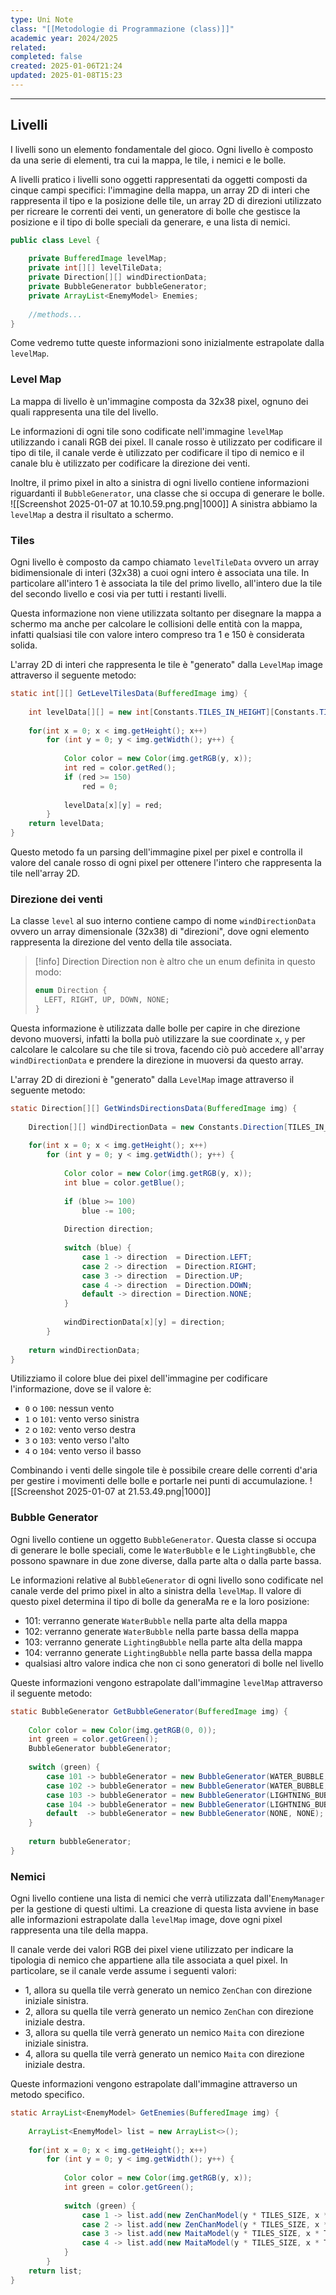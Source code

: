 ```yaml
---
type: Uni Note
class: "[[Metodologie di Programmazione (class)]]"
academic year: 2024/2025
related: 
completed: false
created: 2025-01-06T21:24
updated: 2025-01-08T15:23
---
```

---
## Livelli

I livelli sono un elemento fondamentale del gioco.  Ogni livello è composto da una serie di elementi, tra cui la mappa, le tile, i nemici e le bolle. 

A livelli pratico i livelli sono oggetti rappresentati da oggetti composti da cinque campi specifici: l'immagine della mappa, un array 2D di interi che rappresenta il tipo e la posizione delle tile, un array 2D di direzioni utilizzato per ricreare le correnti dei venti, un generatore di bolle che gestisce la posizione e il tipo di bolle speciali da generare, e una lista di nemici.

```java
public class Level {  
  
    private BufferedImage levelMap;
    private int[][] levelTileData;
    private Direction[][] windDirectionData;
    private BubbleGenerator bubbleGenerator;
    private ArrayList<EnemyModel> Enemies;
    
    //methods...
}
```

Come vedremo tutte queste informazioni sono inizialmente estrapolate dalla `levelMap`.

### Level Map

La mappa di livello è un'immagine composta da 32x38 pixel, ognuno dei quali rappresenta una tile del livello. 

Le informazioni di ogni tile sono codificate nell'immagine `levelMap` utilizzando i canali RGB dei pixel. Il canale rosso è utilizzato per codificare il tipo di tile, il canale verde è utilizzato per codificare il tipo di nemico e il canale blu è utilizzato per codificare la direzione dei venti.

Inoltre, il primo pixel in alto a sinistra di ogni livello contiene informazioni riguardanti il `BubbleGenerator`, una classe che si occupa di generare le bolle.
![[Screenshot 2025-01-07 at 10.10.59.png.png|1000]]
A sinistra abbiamo la `levelMap` a destra il risultato a schermo.

### Tiles

Ogni livello è composto da campo chiamato `levelTileData` ovvero un array bidimensionale di interi (32x38) a cuoi ogni intero è associata una tile. In particolare all'intero 1 è associata la tile del primo livello, all'intero due la tile del secondo livello e cosi via per tutti i restanti livelli.

Questa informazione non viene utilizzata soltanto per disegnare la mappa a schermo ma anche per calcolare le collisioni delle entità con la mappa, infatti qualsiasi tile con valore intero compreso tra 1 e 150 è considerata solida.

L'array 2D di interi che rappresenta le tile è "generato" dalla `LevelMap` image attraverso il seguente metodo:

```java
static int[][] GetLevelTilesData(BufferedImage img) {  
  
    int levelData[][] = new int[Constants.TILES_IN_HEIGHT][Constants.TILES_IN_WIDTH];  
  
    for(int x = 0; x < img.getHeight(); x++)  
        for (int y = 0; y < img.getWidth(); y++) {  
  
            Color color = new Color(img.getRGB(y, x));  
            int red = color.getRed();  
            if (red >= 150)  
                red = 0;  
  
            levelData[x][y] = red;  
        }  
    return levelData;  
}
```

Questo metodo fa un parsing dell'immagine pixel per pixel e controlla il valore del canale rosso di ogni pixel per ottenere l'intero che rappresenta la tile nell'array 2D.

### Direzione dei venti

La classe `level` al suo interno contiene campo di nome `windDirectionData` ovvero un array dimensionale (32x38) di "direzioni", dove ogni elemento rappresenta la direzione del vento della tile associata.

>[!info] Direction
>Direction non è altro che un enum definita in questo modo:
>
>```java
>enum Direction {
>	LEFT, RIGHT, UP, DOWN, NONE;
>}
>```

Questa informazione è utilizzata dalle bolle per capire in che direzione devono muoversi, infatti la bolla può utilizzare la sue coordinate `x`, `y` per calcolare le calcolare su che tile si trova, facendo ciò può accedere all'array `windDirectionData` e prendere la direzione in muoversi da questo array.

L'array 2D di direzioni è "generato" dalla `LevelMap` image attraverso il seguente metodo:

```java
static Direction[][] GetWindsDirectionsData(BufferedImage img) {  
  
    Direction[][] windDirectionData = new Constants.Direction[TILES_IN_HEIGHT][TILES_IN_WIDTH];  
  
    for(int x = 0; x < img.getHeight(); x++)  
        for (int y = 0; y < img.getWidth(); y++) {  
  
            Color color = new Color(img.getRGB(y, x));  
            int blue = color.getBlue();  
  
            if (blue >= 100)  
                blue -= 100;  
  
            Direction direction;  
  
            switch (blue) {  
                case 1 -> direction  = Direction.LEFT;  
                case 2 -> direction  = Direction.RIGHT;  
                case 3 -> direction  = Direction.UP;  
                case 4 -> direction  = Direction.DOWN;  
                default -> direction = Direction.NONE;  
            }  
  
            windDirectionData[x][y] = direction;  
        }  
  
    return windDirectionData;  
}
```

Utilizziamo il colore blue dei pixel dell'immagine per codificare l'informazione, dove se il valore è:
- `0` o `100`: nessun vento
- `1` o `101`: vento verso sinistra
- `2` o `102`: vento verso destra
- `3` o `103`: vento verso l'alto
- `4` o `104`: vento verso il basso

Combinando i venti delle singole tile è possibile creare delle correnti d'aria per gestire i movimenti delle bolle e portarle nei punti di accumulazione.
![[Screenshot 2025-01-07 at 21.53.49.png|1000]]

### Bubble Generator

Ogni livello contiene un oggetto `BubbleGenerator`. Questa classe si occupa di generare le bolle speciali, come le `WaterBubble` e le `LightingBubble`, che possono spawnare in due zone diverse, dalla parte alta o dalla parte bassa.

Le informazioni relative al `BubbleGenerator` di ogni livello sono codificate nel canale verde del primo pixel in alto a sinistra della `levelMap`. Il valore di questo pixel determina il tipo di bolle da generaMa re e la loro posizione:

* 101: verranno generate `WaterBubble` nella parte alta della mappa
* 102: verranno generate `WaterBubble` nella parte bassa della mappa
* 103: verranno generate `LightingBubble` nella parte alta della mappa
* 104: verranno generate `LightingBubble` nella parte bassa della mappa
* qualsiasi altro valore indica che non ci sono generatori di bolle nel livello

Queste informazioni vengono estrapolate dall'immagine `levelMap` attraverso il seguente metodo:
```java
static BubbleGenerator GetBubbleGenerator(BufferedImage img) {  
  
    Color color = new Color(img.getRGB(0, 0));  
    int green = color.getGreen();  
    BubbleGenerator bubbleGenerator;  
  
    switch (green) {  
        case 101 -> bubbleGenerator = new BubbleGenerator(WATER_BUBBLE, TOP);  
        case 102 -> bubbleGenerator = new BubbleGenerator(WATER_BUBBLE, BOTTOM);  
        case 103 -> bubbleGenerator = new BubbleGenerator(LIGHTNING_BUBBLE, TOP);  
        case 104 -> bubbleGenerator = new BubbleGenerator(LIGHTNING_BUBBLE, BOTTOM);  
        default  -> bubbleGenerator = new BubbleGenerator(NONE, NONE);  
    }  
  
    return bubbleGenerator;  
}
```

### Nemici

Ogni livello contiene una lista di nemici che verrà utilizzata dall'`EnemyManager` per la gestione di questi ultimi. La creazione di questa lista avviene in base alle informazioni estrapolate dalla `levelMap` image, dove ogni pixel rappresenta una tile della mappa.

Il canale verde dei valori RGB dei pixel viene utilizzato per indicare la tipologia di nemico che appartiene alla tile associata a quel pixel. In particolare, se il canale verde assume i seguenti valori:
- 1, allora su quella tile verrà generato un nemico `ZenChan` con direzione iniziale sinistra.
- 2, allora su quella tile verrà generato un nemico `ZenChan` con direzione iniziale destra.
- 3, allora su quella tile verrà generato un nemico `Maita` con direzione iniziale sinistra.
- 4, allora su quella tile verrà generato un nemico `Maita` con direzione iniziale destra.

Queste informazioni vengono estrapolate dall'immagine attraverso un metodo specifico.

```java
static ArrayList<EnemyModel> GetEnemies(BufferedImage img) {  
  
    ArrayList<EnemyModel> list = new ArrayList<>();  
  
    for(int x = 0; x < img.getHeight(); x++)  
        for (int y = 0; y < img.getWidth(); y++) {  
  
            Color color = new Color(img.getRGB(y, x));  
            int green = color.getGreen();  
  
            switch (green) {  
                case 1 -> list.add(new ZenChanModel(y * TILES_SIZE, x * TILES_SIZE, LEFT));  
                case 2 -> list.add(new ZenChanModel(y * TILES_SIZE, x * TILES_SIZE, RIGHT));  
                case 3 -> list.add(new MaitaModel(y * TILES_SIZE, x * TILES_SIZE, LEFT));  
                case 4 -> list.add(new MaitaModel(y * TILES_SIZE, x * TILES_SIZE, RIGHT));  
            }  
        }  
    return list;  
}
```